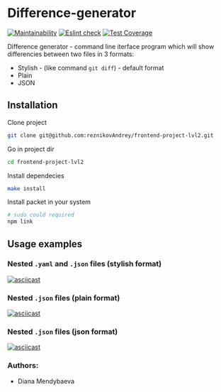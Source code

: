 # Difference-generator

[![Maintainability](https://api.codeclimate.com/v1/badges/60def95ef495801f7a4c/maintainability)](https://codeclimate.com/github/DMendybaeva/Difference-generator/maintainability)
 [![Eslint check](https://github.com/DMendybaeva/brain_games/workflows/eslint-check/badge.svg)](https://github.com/DMendybaeva/Difference-generator/actions)
 [![Test Coverage](https://api.codeclimate.com/v1/badges/60def95ef495801f7a4c/test_coverage)](https://codeclimate.com/github/DMendybaeva/Difference-generator/test_coverage)

Difference generator - command line iterface program which will show differencies between two files in 3 formats:
- Stylish - (like command `git diff`) - default format
- Plain
- JSON

## Installation
Clone project
```sh
git clone git@github.com:reznikovAndrey/frontend-project-lvl2.git
```

Go in project dir
```sh
cd frontend-project-lvl2
```

Install dependecies
```sh
make install
```

Install packet in your system
```sh
# sudo could required
npm link 
```

## Usage examples
### Nested `.yaml` and `.json` files (stylish format)
[![asciicast](https://asciinema.org/a/77VndnSIq4lBB1IQpmLmiZpCv.svg)](https://asciinema.org/a/77VndnSIq4lBB1IQpmLmiZpCv)
### Nested `.json` files (plain format)
[![asciicast](https://asciinema.org/a/DhY1uw4RKyNA46wVCVdutaCTV.svg)](https://asciinema.org/a/DhY1uw4RKyNA46wVCVdutaCTV)
### Nested `.json` files (json format)
[![asciicast](https://asciinema.org/a/IBHfkkeK0rD7gZ01uTaC2PEyj.svg)](https://asciinema.org/a/IBHfkkeK0rD7gZ01uTaC2PEyj)
### Authors:
- Diana Mendybaeva
